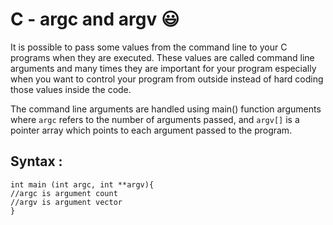 # C - argc and argv :smiley:
It is possible to pass some values from the command line to your C programs when they are executed. These values are called command line arguments and many times they are important for your program especially when you want to control your program from outside instead of hard coding those values inside the code.

The command line arguments are handled using main() function arguments where ```argc``` refers to the number of arguments passed, and ```argv[]``` is a pointer array which points to each argument passed to the program. 
## Syntax :
```
int main (int argc, int **argv){
//argc is argument count
//argv is argument vector
}
```
